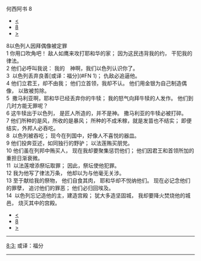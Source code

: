 ﻿





 何西阿书 8




* [<](bible/HOS07.md)
* [8](bible/HOS.md)
* [>](bible/HOS09.md)



 
8以色列人因拜偶像被定罪  
1 你用口吹角吧！ 敌人如鹰来攻打耶和华的家； 因为这民违背我的约， 干犯我的律法。  
2 他们必呼叫我说： 我的　神啊，我们以色列认识你了。  
3  以色列丢弃良善[或译：福分](#FN
1)； 仇敌必追逼他。     
4 他们立君王，却不由我； 他们立首领，我却不认。 他们用金银为自己制造偶像， 以致被剪除。  
5  撒马利亚啊，耶和华已经丢弃你的牛犊； 我的怒气向拜牛犊的人发作。 他们到几时方能无罪呢？  
6 这牛犊出于以色列， 是匠人所造的，并不是神。 撒马利亚的牛犊必被打碎。  
7 他们所种的是风，所收的是暴风； 所种的不成禾稼，就是发苗也不结实； 即便结实，外邦人必吞吃。  
8  以色列被吞吃； 现今在列国中，好像人不喜悦的器皿。  
9 他们投奔亚述，如同独行的野驴； 以法莲贿买朋党。  
10 他们虽在列邦中贿买人， 现在我却要聚集惩罚他们； 他们因君王和首领所加的重担日渐衰微。     
11  以法莲增添祭坛取罪； 因此，祭坛使他犯罪。  
12 我为他写了律法万条， 他却以为与他毫无关涉。  
13 至于献给我的祭物， 他们自食其肉， 耶和华却不悦纳他们。 现在必记念他们的罪孽， 追讨他们的罪恶； 他们必归回埃及。  
14  以色列忘记造他的主，建造宫殿； 犹大多造坚固城， 我却要降火焚烧他的城邑， 烧灭其中的宫殿。 
* [<](bible/HOS07.md)
* [8](bible/HOS.md)
* [>](bible/HOS09.md)





---


[8:3:](#V3)
或译：福分




---










